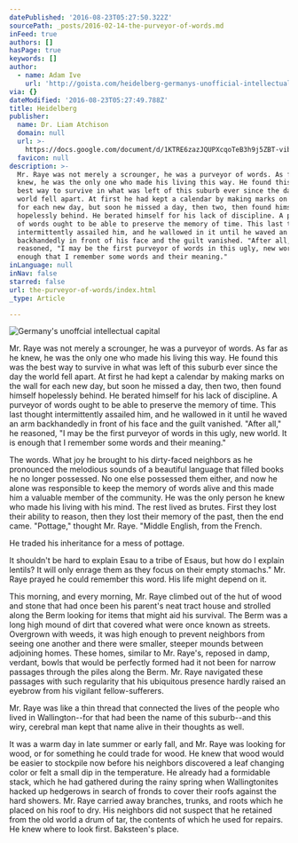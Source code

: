 ```yaml
---
datePublished: '2016-08-23T05:27:50.322Z'
sourcePath: _posts/2016-02-14-the-purveyor-of-words.md
inFeed: true
authors: []
hasPage: true
keywords: []
author:
  - name: Adam Ive
    url: 'http://goista.com/heidelberg-germanys-unofficial-intellectual-capital/'
via: {}
dateModified: '2016-08-23T05:27:49.788Z'
title: Heidelberg
publisher:
  name: Dr. Liam Atchison
  domain: null
  url: >-
    https://docs.google.com/document/d/1KTRE6zazJQUPXcqoTeB3h9j5ZBT-vibHgtTB31cF60U/edit
  favicon: null
description: >-
  Mr. Raye was not merely a scrounger, he was a purveyor of words. As far as he
  knew, he was the only one who made his living this way. He found this was the
  best way to survive in what was left of this suburb ever since the day the
  world fell apart. At first he had kept a calendar by making marks on the wall
  for each new day, but soon he missed a day, then two, then found himself
  hopelessly behind. He berated himself for his lack of discipline. A purveyor
  of words ought to be able to preserve the memory of time. This last thought
  intermittently assailed him, and he wallowed in it until he waved an arm
  backhandedly in front of his face and the guilt vanished. "After all," he
  reasoned, "I may be the first purveyor of words in this ugly, new world. It is
  enough that I remember some words and their meaning."
inLanguage: null
inNav: false
starred: false
url: the-purveyor-of-words/index.html
_type: Article

---
```

![Germany's unoffcial intellectual capital](https://s3-us-west-2.amazonaws.com/the-grid-img/p/f3a2087b7c79231d6fc5a85da6ca4f21026b0e6b.jpg)

Mr. Raye was not merely a scrounger, he was a purveyor of words. As far as he knew, he was the only one who made his living this way. He found this was the best way to survive in what was left of this suburb ever since the day the world fell apart. At first he had kept a calendar by making marks on the wall for each new day, but soon he missed a day, then two, then found himself hopelessly behind. He berated himself for his lack of discipline. A purveyor of words ought to be able to preserve the memory of time. This last thought intermittently assailed him, and he wallowed in it until he waved an arm backhandedly in front of his face and the guilt vanished. "After all," he reasoned, "I may be the first purveyor of words in this ugly, new world. It is enough that I remember some words and their meaning."

The words. What joy he brought to his dirty-faced neighbors as he pronounced the melodious sounds of a beautiful language that filled books he no longer possessed. No one else possessed them either, and now he alone was responsible to keep the memory of words alive and this made him a valuable member of the community. He was the only person he knew who made his living with his mind. The rest lived as brutes. First they lost their ability to reason, then they lost their memory of the past, then the end came. "Pottage," thought Mr. Raye. "Middle English, from the French.

He traded his inheritance for a mess of pottage.

It shouldn't be hard to explain Esau to a tribe of Esaus, but how do I explain lentils? It will only enrage them as they focus on their empty stomachs." Mr. Raye prayed he could remember this word. His life might depend on it.

This morning, and every morning, Mr. Raye climbed out of the hut of wood and stone that had once been his parent's neat tract house and strolled along the Berm looking for items that might aid his survival. The Berm was a long high mound of dirt that covered what were once known as streets. Overgrown with weeds, it was high enough to prevent neighbors from seeing one another and there were smaller, steeper mounds between adjoining homes. These homes, similar to Mr. Raye's, reposed in damp, verdant, bowls that would be perfectly formed had it not been for narrow passages through the piles along the Berm. Mr. Raye navigated these passages with such regularity that his ubiquitous presence hardly raised an eyebrow from his vigilant fellow-sufferers.

Mr. Raye was like a thin thread that connected the lives of the people who lived in Wallington--for that had been the name of this suburb--and this wiry, cerebral man kept that name alive in their thoughts as well.

It was a warm day in late summer or early fall, and Mr. Raye was looking for wood, or for something he could trade for wood. He knew that wood would be easier to stockpile now before his neighbors discovered a leaf changing color or felt a small dip in the temperature. He already had a formidable stack, which he had gathered during the rainy spring when Wallingtonites hacked up hedgerows in search of fronds to cover their roofs against the hard showers. Mr. Ra​ye carried away branches, trunks, and roots which he placed on his roof to dry. His neighbors did not suspect that he retained from the old world a drum of tar, the contents of which he used for repairs. He knew where to look first. Baksteen's place.